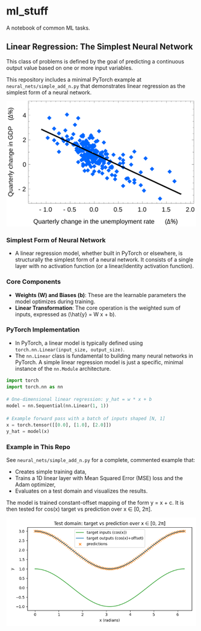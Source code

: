# ml_stuff

A notebook of common ML tasks.

## Linear Regression: The Simplest Neural Network

This class of problems is defined by the goal of predicting a continuous output value based on one or more input variables.

This repository includes a minimal PyTorch example at `neural_nets/simple_add_n.py` that demonstrates linear regression as the simplest form of a neural network.

![Example](./docs/img/Okuns_law_quarterly_differences.svg.png)

### Simplest Form of Neural Network
- A linear regression model, whether built in PyTorch or elsewhere, is structurally the simplest form of a neural network. It consists of a single layer with no activation function (or a linear/identity activation function).

### Core Components
- **Weights (W) and Biases (b)**: These are the learnable parameters the model optimizes during training.
- **Linear Transformation**: The core operation is the weighted sum of inputs, expressed as \(\hat{y} = W x + b\).

### PyTorch Implementation
- In PyTorch, a linear model is typically defined using `torch.nn.Linear(input_size, output_size)`.
- The `nn.Linear` class is fundamental to building many neural networks in PyTorch. A simple linear regression model is just a specific, minimal instance of the `nn.Module` architecture.

```python
import torch
import torch.nn as nn

# One-dimensional linear regression: y_hat = w * x + b
model = nn.Sequential(nn.Linear(1, 1))

# Example forward pass with a batch of inputs shaped [N, 1]
x = torch.tensor([[0.0], [1.0], [2.0]])
y_hat = model(x)
```

### Example in This Repo
See `neural_nets/simple_add_n.py` for a complete, commented example that:
  - Creates simple training data,
  - Trains a 1D linear layer with Mean Squared Error (MSE) loss and the Adam optimizer,
  - Evaluates on a test domain and visualizes the results.

The model is trained constant-offset mapping of the form y = x + c. It is then tested for cos(x) target vs prediction over x ∈ [0, 2π].

![Linear Regression](./docs/img/simple_add_n.png)
